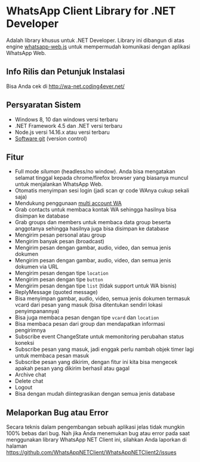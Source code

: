 # WhatsApp Client Library for .NET Developer

Adalah library khusus untuk .NET Developer. Library ini dibangun di atas engine [whatsapp-web.js](https://github.com/pedroslopez/whatsapp-web.js/) untuk mempermudah komunikasi dengan aplikasi WhatsApp Web.

## Info Rilis dan Petunjuk Instalasi

Bisa Anda cek di http://wa-net.coding4ever.net/

## Persyaratan Sistem

* Windows 8, 10 dan windows versi terbaru
* .NET Framework 4.5 dan .NET versi terbaru
* Node.js versi 14.16.x atau versi terbaru
* [Software git](https://git-scm.com/downloads) (version control)

## Fitur

* Full mode *siluman* (headless/no window). Anda bisa mengatakan selamat tinggal kepada  chrome/firefox browser yang biasanya muncul untuk menjalankan WhatsApp Web.
* Otomatis menyimpan sesi login (jadi scan qr code WAnya cukup sekali saja)
* Mendukung penggunaan [multi account WA](https://github.com/WhatsAppNETClient/WhatsAppNETClientMultiAccount)
* Grab contacts untuk membaca kontak WA sehingga hasilnya bisa disimpan ke database
* Grab groups dan members untuk membaca data group beserta anggotanya sehingga hasilnya juga bisa disimpan ke database
* Mengirim pesan personal atau group
* Mengirim banyak pesan (broadcast)
* Mengirim pesan dengan gambar, audio, video, dan semua jenis dokumen
* Mengirim pesan dengan gambar, audio, video, dan semua jenis dokumen via URL
* Mengirim pesan dengan tipe `location`
* Mengirim pesan dengan tipe `button`
* Mengirim pesan dengan tipe `list` (tidak support untuk WA bisnis)
* ReplyMessage (quoted message)
* Bisa menyimpan gambar, audio, video, semua jenis dokumen termasuk vcard dari pesan yang masuk (bisa ditentukan sendiri lokasi penyimpanannya)
* Bisa juga membaca pesan dengan tipe `vcard` dan `location`
* Bisa membaca pesan dari group dan mendapatkan informasi pengirimnya
* Subscribe event ChangeState untuk memonitoring perubahan status koneksi
* Subscribe pesan yang masuk, jadi enggak perlu nambah objek timer lagi untuk membaca pesan masuk
* Subscribe pesan yang dikirim, dengan fitur ini kita bisa mengecek apakah pesan yang dikirim berhasil atau gagal
* Archive chat
* Delete chat
* Logout
* Bisa dengan mudah diintegrasikan dengan semua jenis database

## Melaporkan Bug atau Error

Secara teknis dalam pengembangan sebuah aplikasi jelas tidak mungkin 100% bebas dari bug. Nah jika Anda menemukan bug atau error pada saat menggunakan library WhatsApp NET Client ini, silahkan Anda laporkan di halaman https://github.com/WhatsAppNETClient/WhatsAppNETClient2/issues
